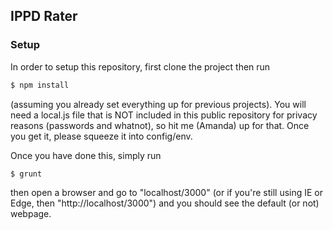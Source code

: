 IPPD Rater
----------

### Setup
In order to setup this repository, first clone the project then run

```bash
$ npm install
```

(assuming you already set everything up for previous projects).  You will need a local.js file that is NOT included in this public repository for privacy reasons (passwords and whatnot), so hit me (Amanda) up for that.  Once you get it, please squeeze it into config/env.

Once you have done this, simply run

```bash
$ grunt
```

then open a browser and go to "localhost/3000" (or if you're still using IE or Edge, then "http://localhost/3000") and you should see the default (or not) webpage.
